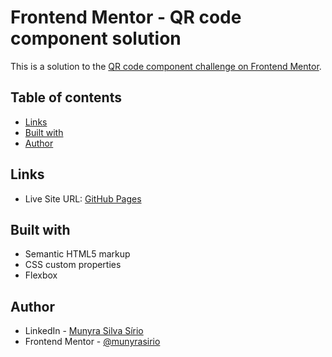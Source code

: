 # Frontend Mentor - QR code component solution

This is a solution to the [QR code component challenge on Frontend Mentor](https://www.frontendmentor.io/challenges/qr-code-component-iux_sIO_H).

## Table of contents

- [Links](#links)
- [Built with](#built-with)
- [Author](#author)

## Links

- Live Site URL: [GitHub Pages](https://munyrasirio.github.io/qr-code-component-main/)

## Built with

- Semantic HTML5 markup
- CSS custom properties
- Flexbox

## Author

- LinkedIn - [Munyra Silva Sírio](https://www.linkedin.com/in/munyrassirio/)
- Frontend Mentor - [@munyrasirio](https://www.frontendmentor.io/profile/munyrasirio)